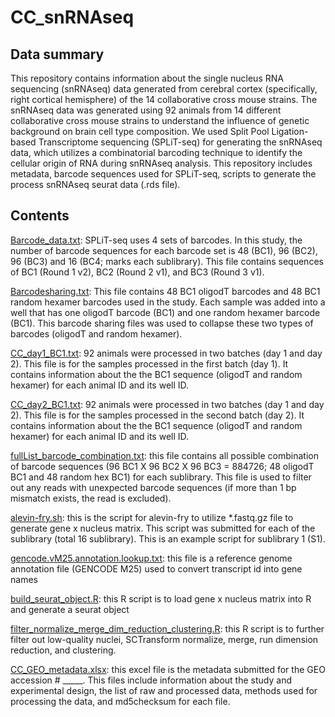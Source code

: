 # CC_snRNAseq

## Data summary
This repository contains information about the single nucleus RNA sequencing (snRNAseq) data generated from cerebral cortex (specifically, right cortical hemisphere) of the 14 collaborative cross mouse strains.
The snRNAseq data was generated using 92 animals from 14 different collaborative cross mouse strains to understand the influence of genetic background on brain cell type composition. We used Split Pool Ligation-based Transcriptome sequencing (SPLiT-seq) for generating the snRNAseq data, which utilizes a combinatorial barcoding technique to identify the cellular origin of RNA during snRNAseq analysis. This repository includes metadata, barcode sequences used for SPLiT-seq, scripts to generate the process snRNAseq seurat data (.rds file). 

## Contents
[Barcode_data.txt](Barcode_data.txt): SPLiT-seq uses 4 sets of barcodes. In this study, the number of barcode sequences for each barcode set is 48 (BC1), 96 (BC2), 96 (BC3) and 16 (BC4; marks each sublibrary). This file contains sequences of BC1 (Round 1 v2), BC2 (Round 2 v1), and BC3 (Round 3 v1). 

[Barcodesharing.txt](Barcodesharing.txt): This file contains 48 BC1 oligodT barcodes and 48 BC1 random hexamer barcodes used in the study. Each sample was added into a well that has one oligodT barcode (BC1) and one random hexamer barcode (BC1). This barcode sharing files was used to collapse these two types of barcodes (oligodT and random hexamer).

[CC_day1_BC1.txt](CC_day1_BC1.txt): 92 animals were processed in two batches (day 1 and day 2). This file is for the samples processed in the first batch (day 1). It contains information about the the BC1 sequence (oligodT and random hexamer) for each animal ID and its well ID. 

[CC_day2_BC1.txt](CC_day2_BC1.txt): 92 animals were processed in two batches (day 1 and day 2). This file is for the samples processed in the second batch (day 2). It contains information about the the BC1 sequence (oligodT and random hexamer) for each animal ID and its well ID. 

[fullList_barcode_combination.txt](fullList_barcode_combination.txt): this file contains all possible combination of barcode sequences (96 BC1 X 96 BC2 X 96 BC3 = 884726; 48 oligodT BC1 and 48 random hex BC1) for each sublibrary. This file is used to filter out any reads with unexpected barcode sequences (if more than 1 bp mismatch exists, the read is excluded). 

[alevin-fry.sh](alevin-fry.sh): this is the script for alevin-fry to utilize *.fastq.gz file to generate gene x nucleus matrix. This script was submitted for each of the sublibrary (total 16 sublibrary). This is an example script for sublibrary 1 (S1). 

[gencode.vM25.annotation.lookup.txt](gencode.vM25.annotation.lookup.txt): this file is a reference genome annotation file (GENCODE M25) used to convert transcript id into gene names

[build_seurat_object.R](build_seurat_object.R): this R script is to load gene x nucleus matrix into R and generate a seurat object

[filter_normalize_merge_dim_reduction_clustering.R](filter_normalize_merge_dim_reduction_clustering.R): this R script is to further filter out low-quality nuclei, SCTransform normalize, merge, run dimension reduction, and clustering. 

[CC_GEO_metadata.xlsx](CC_GEO_metadata.xlsx): this excel file is the metadata submitted for the GEO accession # _____. This files include information about the study and experimental design, the list of raw and processed data, methods used for processing the data, and md5checksum for each file. 
